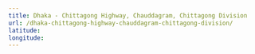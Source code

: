 ```yaml
---
title: Dhaka - Chittagong Highway, Chauddagram, Chittagong Division
url: /dhaka-chittagong-highway-chauddagram-chittagong-division/
latitude: 
longitude: 
---
```

